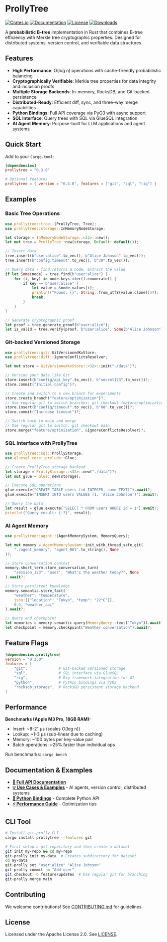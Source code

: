 # ProllyTree

[![Crates.io](https://img.shields.io/crates/v/prollytree.svg)](https://crates.io/crates/prollytree)
[![Documentation](https://docs.rs/prollytree/badge.svg)](https://docs.rs/prollytree)
[![License](https://img.shields.io/crates/l/prollytree.svg)](https://github.com/yourusername/prollytree/blob/main/LICENSE)
[![Downloads](https://img.shields.io/crates/d/prollytree.svg)](https://crates.io/crates/prollytree)

A **probabilistic B-tree** implementation in Rust that combines B-tree efficiency with Merkle tree cryptographic properties. Designed for distributed systems, version control, and verifiable data structures.

## Features

- **High Performance**: O(log n) operations with cache-friendly probabilistic balancing
- **Cryptographically Verifiable**: Merkle tree properties for data integrity and inclusion proofs
- **Multiple Storage Backends**: In-memory, RocksDB, and Git-backed persistence
- **Distributed-Ready**: Efficient diff, sync, and three-way merge capabilities
- **Python Bindings**: Full API coverage via PyO3 with async support
- **SQL Interface**: Query trees with SQL via GlueSQL integration
- **AI Agent Memory**: Purpose-built for LLM applications and agent systems

## Quick Start

Add to your `Cargo.toml`:

```toml
[dependencies]
prollytree = "0.3.0"

# Optional features
prollytree = { version = "0.3.0", features = ["git", "sql", "rig"] }
```

## Examples

### Basic Tree Operations

```rust
use prollytree::tree::{ProllyTree, Tree};
use prollytree::storage::InMemoryNodeStorage;

let storage = InMemoryNodeStorage::<32>::new();
let mut tree = ProllyTree::new(storage, Default::default());

// Insert data
tree.insert(b"user:alice".to_vec(), b"Alice Johnson".to_vec());
tree.insert(b"config:timeout".to_vec(), b"30".to_vec());

// Query data - find returns a node, extract the value
if let Some(node) = tree.find(b"user:alice") {
    for (i, key) in node.keys.iter().enumerate() {
        if key == b"user:alice" {
            let value = &node.values[i];
            println!("Found: {}", String::from_utf8(value.clone())?);
            break;
        }
    }
}

// Generate cryptographic proof
let proof = tree.generate_proof(b"user:alice");
let is_valid = tree.verify(proof, b"user:alice", Some(b"Alice Johnson"));
```

### Git-backed Versioned Storage

```rust
use prollytree::git::GitVersionedKvStore;
use prollytree::diff::IgnoreConflictsResolver;

let mut store = GitVersionedKvStore::<32>::init("./data")?;

// Version your data like Git
store.insert(b"config/api_key".to_vec(), b"secret123".to_vec())?;
store.commit("Initial config")?;

// Create and switch to a new branch for experiments
store.create_branch("feature/optimization")?;
// Use regular git to switch branches: git checkout feature/optimization
store.insert(b"config/timeout".to_vec(), b"60".to_vec())?;
store.commit("Increase timeout")?;

// Switch back to main and merge
// Use regular git to switch: git checkout main
store.merge("feature/optimization", &IgnoreConflictsResolver)?;
```

### SQL Interface with ProllyTree

```rust
use prollytree::sql::ProllyStorage;
use gluesql_core::prelude::Glue;

// Create ProllyTree storage backend
let storage = ProllyStorage::<32>::new("./data")?;
let mut glue = Glue::new(storage);

// Execute SQL operations
glue.execute("CREATE TABLE users (id INTEGER, name TEXT)").await?;
glue.execute("INSERT INTO users VALUES (1, 'Alice Johnson')").await?;

// Query the data
let result = glue.execute("SELECT * FROM users WHERE id = 1").await?;
println!("Query result: {:?}", result);
```

### AI Agent Memory

```rust
use prollytree::agent::{AgentMemorySystem, MemoryQuery};

let mut memory = AgentMemorySystem::init_with_thread_safe_git(
    "./agent_memory", "agent_001".to_string(), None
)?;

// Store conversation context
memory.short_term.store_conversation_turn(
    "session_123", "user", "What's the weather today?", None
).await?;

// Store persistent knowledge
memory.semantic.store_fact(
    "weather", "temperature",
    json!({"location": "Tokyo", "temp": "22°C"}),
    0.9, "weather_api"
).await?;

// Query and checkpoint
let memories = memory.semantic.query(MemoryQuery::text("Tokyo")).await?;
let checkpoint = memory.checkpoint("Weather conversation").await?;
```

## Feature Flags

```toml
[dependencies.prollytree]
version = "0.3.0"
features = [
    "git",              # Git-backed versioned storage
    "sql",              # SQL interface via GlueSQL
    "rig",              # Rig framework integration for AI
    "python",           # Python bindings via PyO3
    "rocksdb_storage",  # RocksDB persistent storage backend
]
```

## Performance

**Benchmarks (Apple M3 Pro, 18GB RAM):**
- Insert: ~8-21 µs (scales O(log n))
- Lookup: ~1-3 µs (sub-linear due to caching)
- Memory: ~100 bytes per key-value pair
- Batch operations: ~25% faster than individual ops

Run benchmarks: `cargo bench`

## Documentation & Examples

- **[📖 Full API Documentation](https://docs.rs/prollytree)**
- **[💡 Use Cases & Examples](examples/README.md)** - AI agents, version control, distributed systems
- **[🐍 Python Bindings](python/README.md)** - Complete Python API
- **[⚡ Performance Guide](docs/performance.md)** - Optimization tips

## CLI Tool

```bash
# Install git-prolly CLI
cargo install prollytree --features git

# First setup a git repository and then create a dataset
git init my-repo && cd my-repo
git-prolly init my-data  # Creates subdirectory for dataset
cd my-data
git-prolly set "user:alice" "Alice Johnson"
git-prolly commit -m "Add user"
git checkout -b feature/updates  # Use regular git for branching
git-prolly merge main
```

## Contributing

We welcome contributions! See [CONTRIBUTING.md](CONTRIBUTING.md) for guidelines.

## License

Licensed under the Apache License 2.0. See [LICENSE](LICENSE).
